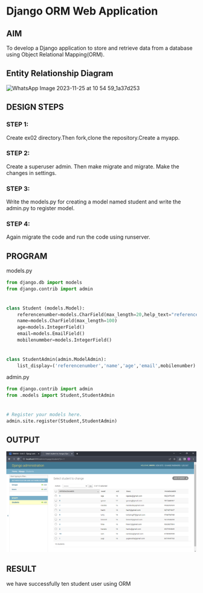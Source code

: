 # Django ORM Web Application

## AIM
To develop a Django application to store and retrieve data from a database using Object Relational Mapping(ORM).

## Entity Relationship Diagram
![WhatsApp Image 2023-11-25 at 10 54 59_1a37d253](https://github.com/vikamuhan-reddy/django-orm-app/assets/144928933/c00093cf-8414-4227-9d0c-991fe638c526)


## DESIGN STEPS

### STEP 1:
Create ex02 directory.Then fork,clone the repository.Create a myapp.

### STEP 2:
Create a superuser admin. Then make migrate and migrate.
Make the changes in settings.

### STEP 3:
Write the models.py for creating a model named student and write the admin.py to register model.

### STEP 4:
Again migrate the code and run the code using runserver.

## PROGRAM
models.py 
```py
from django.db import models
from django.contrib import admin


class Student (models.Model):
    referencenumber=models.CharField(max_length=20,help_text="reference number",primary_key=True)
    name=models.CharField(max_length=100)
    age=models.IntegerField()
    email=models.EmailField()
    mobilenummber=models.IntegerField()


class StudentAdmin(admin.ModelAdmin):
    list_display=('referencenumber','name','age','email',mobilenumber)
```

admin.py
```py
from django.contrib import admin
from .models import Student,StudentAdmin


# Register your models here.
admin.site.register(Student,StudentAdmin)

```
## OUTPUT
![output](./web%20ex02.png)



## RESULT
we have successfully ten student user using ORM
